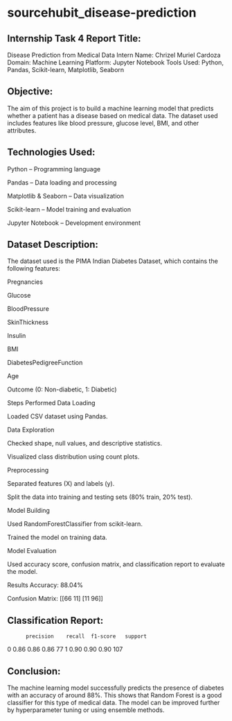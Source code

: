 # sourcehubit_disease-prediction

## Internship Task 4 Report Title:
Disease Prediction from Medical Data Intern Name: Chrizel Muriel Cardoza Domain: Machine Learning Platform: Jupyter Notebook Tools Used: Python, Pandas, Scikit-learn, Matplotlib, Seaborn

## Objective:
The aim of this project is to build a machine learning model that predicts whether a patient has a disease based on medical data. The dataset used includes features like blood pressure, glucose level, BMI, and other attributes.

## Technologies Used:
Python – Programming language

Pandas – Data loading and processing

Matplotlib & Seaborn – Data visualization

Scikit-learn – Model training and evaluation

Jupyter Notebook – Development environment

## Dataset Description:
The dataset used is the PIMA Indian Diabetes Dataset, which contains the following features:

Pregnancies

Glucose

BloodPressure

SkinThickness

Insulin

BMI

DiabetesPedigreeFunction

Age

Outcome (0: Non-diabetic, 1: Diabetic)

Steps Performed Data Loading

Loaded CSV dataset using Pandas.

Data Exploration

Checked shape, null values, and descriptive statistics.

Visualized class distribution using count plots.

Preprocessing

Separated features (X) and labels (y).

Split the data into training and testing sets (80% train, 20% test).

Model Building

Used RandomForestClassifier from scikit-learn.

Trained the model on training data.

Model Evaluation

Used accuracy score, confusion matrix, and classification report to evaluate the model.

Results Accuracy: 88.04%

Confusion Matrix: [[66 11] [11 96]]

## Classification Report:

          precision    recall  f1-score   support
 0           0.86       0.86      0.86         77
 1           0.90       0.90      0.90        107
 
## Conclusion:
The machine learning model successfully predicts the presence of diabetes with an accuracy of around 88%. This shows that Random Forest is a good classifier for this type of medical data. The model can be improved further by hyperparameter tuning or using ensemble methods.
